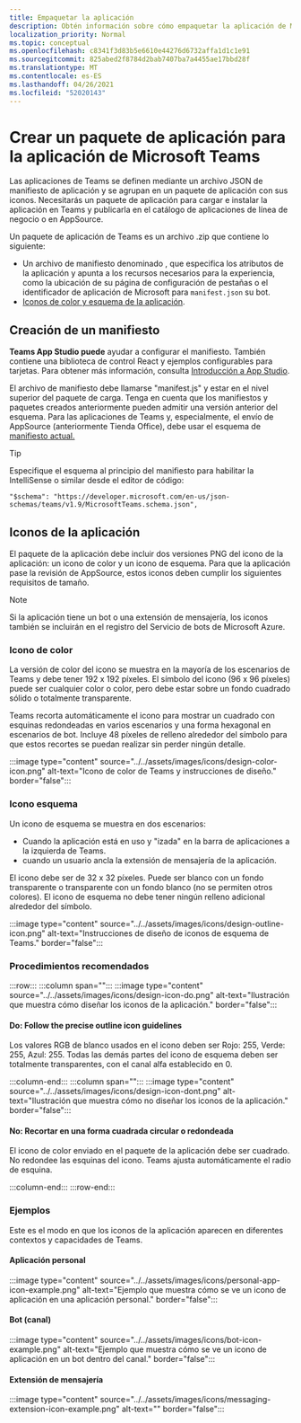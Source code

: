 ```yaml
---
title: Empaquetar la aplicación
description: Obtén información sobre cómo empaquetar la aplicación de Microsoft Teams para probar, cargar y almacenar la publicación.
localization_priority: Normal
ms.topic: conceptual
ms.openlocfilehash: c8341f3d83b5e6610e44276d6732affa1d1c1e91
ms.sourcegitcommit: 825abed2f8784d2bab7407ba7a4455ae17bbd28f
ms.translationtype: MT
ms.contentlocale: es-ES
ms.lasthandoff: 04/26/2021
ms.locfileid: "52020143"
---
```

# <a name="create-an-app-package-for-your-microsoft-teams-app"></a>Crear un paquete de aplicación para la aplicación de Microsoft Teams

Las aplicaciones de Teams se definen mediante un archivo JSON de manifiesto de aplicación y se agrupan en un paquete de aplicación con sus iconos. Necesitarás un paquete de aplicación para cargar e instalar la aplicación en Teams y publicarla en el catálogo de aplicaciones de línea de negocio o en AppSource.

Un paquete de aplicación de Teams es un archivo .zip que contiene lo siguiente:

* Un archivo de manifiesto denominado , que especifica los atributos de la aplicación y apunta a los recursos necesarios para la experiencia, como la ubicación de su página de configuración de pestañas o el identificador de aplicación de Microsoft para `manifest.json` su bot.
* [Iconos de color y esquema de la aplicación](#app-icons).

## <a name="creating-a-manifest"></a>Creación de un manifiesto

**Teams App Studio puede** ayudar a configurar el manifiesto. También contiene una biblioteca de control React y ejemplos configurables para tarjetas. Para obtener más información, consulta [Introducción a App Studio](~/concepts/build-and-test/app-studio-overview.md).

El archivo de manifiesto debe llamarse "manifest.js" y estar en el nivel superior del paquete de carga. Tenga en cuenta que los manifiestos y paquetes creados anteriormente pueden admitir una versión anterior del esquema. Para las aplicaciones de Teams y, especialmente, el envío de AppSource (anteriormente Tienda Office), debe usar el esquema de [manifiesto actual.](~/resources/schema/manifest-schema.md)

> [!TIP]
> Especifique el esquema al principio del manifiesto para habilitar la IntelliSense o similar desde el editor de código:
>
> `"$schema": "https://developer.microsoft.com/en-us/json-schemas/teams/v1.9/MicrosoftTeams.schema.json",`
 
## <a name="app-icons"></a>Iconos de la aplicación

El paquete de la aplicación debe incluir dos versiones PNG del icono de la aplicación: un icono de color y un icono de esquema. Para que la aplicación pase la revisión de AppSource, estos iconos deben cumplir los siguientes requisitos de tamaño.

> [!Note]
> Si la aplicación tiene un bot o una extensión de mensajería, los iconos también se incluirán en el registro del Servicio de bots de Microsoft Azure.

### <a name="color-icon"></a>Icono de color

La versión de color del icono se muestra en la mayoría de los escenarios de Teams y debe tener 192 x 192 píxeles. El símbolo del icono (96 x 96 píxeles) puede ser cualquier color o color, pero debe estar sobre un fondo cuadrado sólido o totalmente transparente.

Teams recorta automáticamente el icono para mostrar un cuadrado con esquinas redondeadas en varios escenarios y una forma hexagonal en escenarios de bot. Incluye 48 píxeles de relleno alrededor del símbolo para que estos recortes se puedan realizar sin perder ningún detalle.

:::image type="content" source="../../assets/images/icons/design-color-icon.png" alt-text="Icono de color de Teams y instrucciones de diseño." border="false":::

### <a name="outline-icon"></a>Icono esquema

Un icono de esquema se muestra en dos escenarios:

* Cuando la aplicación está en uso y "izada" en la barra de aplicaciones a la izquierda de Teams.
* cuando un usuario ancla la extensión de mensajería de la aplicación.

El icono debe ser de 32 x 32 píxeles. Puede ser blanco con un fondo transparente o transparente con un fondo blanco (no se permiten otros colores). El icono de esquema no debe tener ningún relleno adicional alrededor del símbolo.

:::image type="content" source="../../assets/images/icons/design-outline-icon.png" alt-text="Instrucciones de diseño de iconos de esquema de Teams." border="false":::

### <a name="best-practices"></a>Procedimientos recomendados

:::row:::
   :::column span="":::
:::image type="content" source="../../assets/images/icons/design-icon-do.png" alt-text="Ilustración que muestra cómo diseñar los iconos de la aplicación." border="false":::

#### <a name="do-follow-the-precise-outline-icon-guidelines"></a>Do: Follow the precise outline icon guidelines

Los valores RGB de blanco usados en el icono deben ser Rojo: 255, Verde: 255, Azul: 255. Todas las demás partes del icono de esquema deben ser totalmente transparentes, con el canal alfa establecido en 0.

   :::column-end:::
   :::column span="":::
:::image type="content" source="../../assets/images/icons/design-icon-dont.png" alt-text="Ilustración que muestra cómo no diseñar los iconos de la aplicación." border="false":::

#### <a name="dont-crop-in-a-circular-or-rounded-square-shape"></a>No: Recortar en una forma cuadrada circular o redondeada

El icono de color enviado en el paquete de la aplicación debe ser cuadrado. No redondee las esquinas del icono. Teams ajusta automáticamente el radio de esquina.

   :::column-end:::
:::row-end:::

### <a name="examples"></a>Ejemplos

Este es el modo en que los iconos de la aplicación aparecen en diferentes contextos y capacidades de Teams.

#### <a name="personal-app"></a>Aplicación personal

:::image type="content" source="../../assets/images/icons/personal-app-icon-example.png" alt-text="Ejemplo que muestra cómo se ve un icono de aplicación en una aplicación personal." border="false":::

#### <a name="bot-channel"></a>Bot (canal)

:::image type="content" source="../../assets/images/icons/bot-icon-example.png" alt-text="Ejemplo que muestra cómo se ve un icono de aplicación en un bot dentro del canal." border="false":::

#### <a name="messaging-extension"></a>Extensión de mensajería

:::image type="content" source="../../assets/images/icons/messaging-extension-icon-example.png" alt-text="<texto alternativo>" border="false":::
